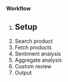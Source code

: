 #### Workflow

1. Setup
   -
2. Search product
3. Fetch products
4. Sentiment analysis
5. Aggregate analysis
6. Custom review
7. Output